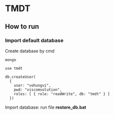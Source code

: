 # TMDT


## How to run

### Import default database

Create database by cmd
```
mongo
```

```
use tmdt
```


```
db.createUser(
  {
    user: "vohungvi",
    pwd: "viscomsolution",
    roles: [ { role: "readWrite", db: "tmdt" } ]
  })

```

Import database: run file **restore_db.bat**

